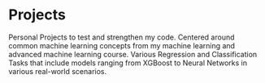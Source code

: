 # Projects
Personal Projects to test and strengthen my code. Centered around common machine learning concepts from my machine learning and advanced machine learning course.
Various Regression and Classification Tasks that include models ranging from XGBoost to Neural Networks in various real-world scenarios.
